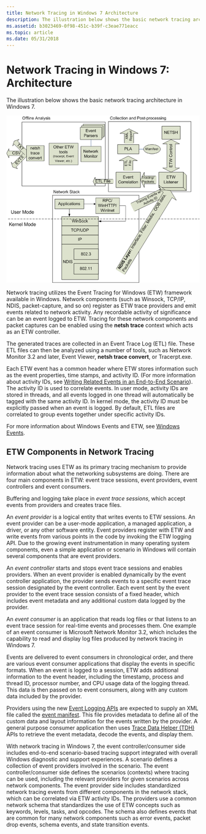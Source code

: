 ```yaml
---
title: Network Tracing in Windows 7 Architecture
description: The illustration below shows the basic network tracing architecture in Windows 7.
ms.assetid: b3023469-0f98-451c-b39f-c3eae771eacc
ms.topic: article
ms.date: 05/31/2018
---
```


# Network Tracing in Windows 7: Architecture

The illustration below shows the basic network tracing architecture in Windows 7.

![network tracing architecture diagram](images/ut1.png)

Network tracing utilizes the Event Tracing for Windows (ETW) framework available in Windows. Network components (such as Winsock, TCP/IP, NDIS, packet-capture, and so on) register as ETW trace providers and emit events related to network activity. Any recordable activity of significance can be an event logged to ETW. Tracing for these network components and packet captures can be enabled using the **netsh trace** context which acts as an ETW controller.

The generated traces are collected in an Event Trace Log (ETL) file. These ETL files can then be analyzed using a number of tools, such as Network Monitor 3.2 and later, Event Viewer, **netsh trace convert**, or Tracerpt.exe.

Each ETW event has a common header where ETW stores information such as the event properties, time stamps, and activity ID. (For more information about activity IDs, see [Writing Related Events in an End-to-End Scenario](https://msdn.microsoft.com/library/aa364163.aspx)). The activity ID is used to correlate events. In user mode, activity IDs are stored in threads, and all events logged in one thread will automatically be tagged with the same activity ID. In kernel mode, the activity ID must be explicitly passed when an event is logged. By default, ETL files are correlated to group events together under specific activity IDs.

For more information about Windows Events and ETW, see [Windows Events](https://msdn.microsoft.com/library/aa964766.aspx).

## ETW Components in Network Tracing

Network tracing uses ETW as its primary tracing mechanism to provide information about what the networking subsystems are doing. There are four main components in ETW: event trace sessions, event providers, event controllers and event consumers.

Buffering and logging take place in *event trace sessions*, which accept events from providers and creates trace files.

An *event provider* is a logical entity that writes events to ETW sessions. An event provider can be a user-mode application, a managed application, a driver, or any other software entity. Event providers register with ETW and write events from various points in the code by invoking the ETW logging API. Due to the growing event instrumentation in many operating system components, even a simple application or scenario in Windows will contain several components that are event providers.

An *event controller* starts and stops event trace sessions and enables providers. When an event provider is enabled dynamically by the event controller application, the provider sends events to a specific event trace session designated by the event controller. Each event sent by the event provider to the event trace session consists of a fixed header, which includes event metadata and any additional custom data logged by the provider.

An *event consumer* is an application that reads log files or that listens to an event trace session for real-time events and processes them. One example of an event consumer is Microsoft Network Monitor 3.2, which includes the capability to read and display log files produced by network tracing in Windows 7.

Events are delivered to event consumers in chronological order, and there are various event consumer applications that display the events in specific formats. When an event is logged to a session, ETW adds additional information to the event header, including the timestamp, process and thread ID, processor number, and CPU usage data of the logging thread. This data is then passed on to event consumers, along with any custom data included by the provider.

Providers using the new [Event Logging APIs](https://msdn.microsoft.com/library/aa363752.aspx) are expected to supply an XML file called the [event manifest](https://msdn.microsoft.com/library/aa385201.aspx). This file provides metadata to define all of the custom data and layout information for the events written by the provider. A general purpose consumer application then uses [Trace Data Helper (TDH)](https://code.msdn.microsoft.com/windowsapps/Licensing-API-Sample-19712f1a) APIs to retrieve the event metadata, decode the events, and display them.

With network tracing in Windows 7, the event controller/consumer side includes end-to-end scenario-based tracing support integrated with overall Windows diagnostic and support experiences. A scenario defines a collection of event providers involved in the scenario. The event controller/consumer side defines the scenarios (contexts) where tracing can be used, including the relevant providers for given scenarios across network components. The event provider side includes standardized network tracing events from different components in the network stack, which can be correlated via ETW activity IDs. The providers use a common network schema that standardizes the use of ETW concepts such as keywords, levels, tasks, and opcodes. The schema also defines events that are common for many network components such as error events, packet drop events, schema events, and state transition events.

 

 





